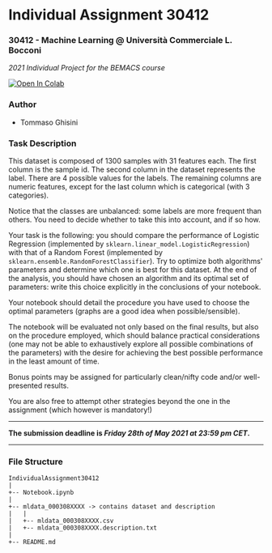 # Individual Assignment 30412
### **30412 - Machine Learning @ Università Commerciale L. Bocconi**  
_2021 Individual Project for the BEMACS course_

[![Open In Colab](https://colab.research.google.com/assets/colab-badge.svg)](https://colab.research.google.com/github/tommasoghisini/IndividualAssignment30412/blob/main/Notebook.ipynb)


### Author
- Tommaso Ghisini

### Task Description

This dataset is composed of 1300 samples with 31 features each. The first column is the sample id. The second column in the dataset represents the label. There are 4 possible values for the labels. The remaining columns are numeric features, except for the last column which is categorical (with 3 categories).

Notice that the classes are unbalanced: some labels are more frequent than others. You need to decide whether to take this into account, and if so how.

Your task is the following: you should compare the performance of Logistic Regression (implemented by `sklearn.linear_model.LogisticRegression`) with that of a Random Forest (implemented by `sklearn.ensemble.RandomForestClassifier`). Try to optimize both algorithms' parameters and determine which one is best for this dataset. At the end of the analysis, you should have chosen an algorithm and its optimal set of parameters: write this choice explicitly in the conclusions of your notebook.

Your notebook should detail the procedure you have used to choose the optimal parameters (graphs are a good idea when possible/sensible).

The notebook will be evaluated not only based on the final results, but also on the procedure employed, which should balance practical considerations (one may not be able to exhaustively explore all possible combinations of the parameters) with the desire for achieving the best possible performance in the least amount of time.

Bonus points may be assigned for particularly clean/nifty code and/or well-presented results.

You are also free to attempt other strategies beyond the one in the assignment (which however is mandatory!)

-----
**The submission deadline is _Friday 28th of May 2021 at 23:59 pm CET_.**

-----

### File Structure
```
IndividualAssignment30412
|
+-- Notebook.ipynb
|
+-- mldata_000308XXXX -> contains dataset and description
|   |
|   +-- mldata_000308XXXX.csv
|   +-- mldata_000308XXXX.description.txt
|
+-- README.md

```
